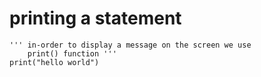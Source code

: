 # printing a statement
    ''' in-order to display a message on the screen we use
        print() function '''
    print("hello world")